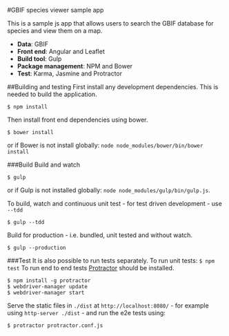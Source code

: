 #GBIF species viewer sample app

This is a sample js app that allows users to search the GBIF database for species and view them on a map.

* **Data**: GBIF
* **Front end**: Angular and Leaflet
* **Build tool**: Gulp
* **Package management**: NPM and Bower
* **Test**: Karma, Jasmine and Protractor

##Building and testing
First install any development dependencies. This is needed to build the application.
```
$ npm install
```
Then install front end dependencies using bower.
```
$ bower install
```
or if Bower is not install globally: `node node_modules/bower/bin/bower install`

###Build
Build and watch
```
$ gulp
```
or if Gulp is not installed globally: `node node_modules/gulp/bin/gulp.js`.

To build, watch and continuous unit test - for test driven development - use `--tdd`
```
$ gulp --tdd
```
Build for production - i.e. bundled, unit tested and without watch.
```
$ gulp --production
```
###Test
It is also possible to run tests separately. To run unit tests: `$ npm test`
To run end to end tests [Protractor](http://angular.github.io/protractor/#/) should be installed.
```
$ npm install -g protractor
$ webdriver-manager update
$ webdriver-manager start
```
Serve the static files in `./dist` at `http://localhost:8080/` - for example using `http-server ./dist` - and run the e2e tests using:
```
$ protractor protractor.conf.js
```
